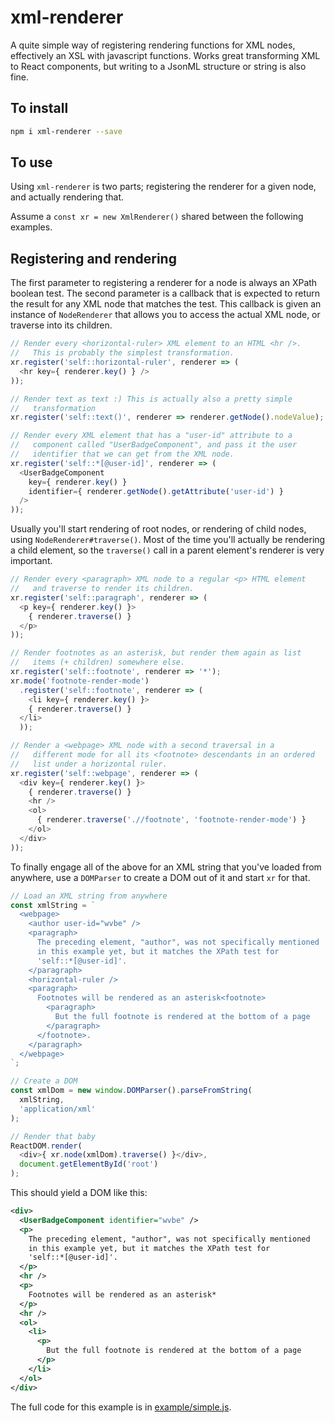 # xml-renderer

A quite simple way of registering rendering functions for XML nodes, effectively an XSL with javascript functions. Works
great transforming XML to React components, but writing to a JsonML structure or string is also fine.

## To install

```bash
npm i xml-renderer --save
```

## To use

Using `xml-renderer` is two parts; registering the renderer for a given node, and actually rendering that.

Assume a `const xr = new XmlRenderer()` shared between the following examples.

## Registering and rendering

The first parameter to registering a renderer for a node is always an XPath boolean test. The second parameter is a
callback that is expected to return the result for any XML node that matches the test. This callback is given an
instance of `NodeRenderer` that allows you to access the actual XML node, or traverse into its children.

```js
// Render every <horizontal-ruler> XML element to an HTML <hr />.
//   This is probably the simplest transformation.
xr.register('self::horizontal-ruler', renderer => (
  <hr key={ renderer.key() } />
));

// Render text as text :) This is actually also a pretty simple
//   transformation
xr.register('self::text()', renderer => renderer.getNode().nodeValue);

// Render every XML element that has a "user-id" attribute to a
//   component called "UserBadgeComponent", and pass it the user
//   identifier that we can get from the XML node.
xr.register('self::*[@user-id]', renderer => (
  <UserBadgeComponent
    key={ renderer.key() }
    identifier={ renderer.getNode().getAttribute('user-id') }
  />
));
```

Usually you'll start rendering of root nodes, or rendering of child nodes, using `NodeRenderer#traverse()`. Most of the
time you'll actually be rendering a child element, so the `traverse()` call in a parent element's renderer is very
important.

```js
// Render every <paragraph> XML node to a regular <p> HTML element
//   and traverse to render its children.
xr.register('self::paragraph', renderer => (
  <p key={ renderer.key() }>
    { renderer.traverse() }
  </p>
));

// Render footnotes as an asterisk, but render them again as list
//   items (+ children) somewhere else.
xr.register('self::footnote', renderer => '*');
xr.mode('footnote-render-mode')
  .register('self::footnote', renderer => (
    <li key={ renderer.key() }>
    { renderer.traverse() }
  </li>
  ));

// Render a <webpage> XML node with a second traversal in a
//   different mode for all its <footnote> descendants in an ordered
//   list under a horizontal ruler.
xr.register('self::webpage', renderer => (
  <div key={ renderer.key() }>
    { renderer.traverse() }
    <hr />
    <ol>
      { renderer.traverse('.//footnote', 'footnote-render-mode') }
    </ol>
  </div>
));
```

To finally engage all of the above for an XML string that you've loaded from anywhere, use a `DOMParser` to create a DOM out of it and start `xr` for that.

```js
// Load an XML string from anywhere
const xmlString = `
  <webpage>
    <author user-id="wvbe" />
    <paragraph>
      The preceding element, "author", was not specifically mentioned
      in this example yet, but it matches the XPath test for
      'self::*[@user-id]'.
    </paragraph>
    <horizontal-ruler />
    <paragraph>
      Footnotes will be rendered as an asterisk<footnote>
        <paragraph>
          But the full footnote is rendered at the bottom of a page
        </paragraph>
      </footnote>.
    </paragraph>
  </webpage>
`;

// Create a DOM
const xmlDom = new window.DOMParser().parseFromString(
  xmlString,
  'application/xml'
);

// Render that baby
ReactDOM.render(
  <div>{ xr.node(xmlDom).traverse() }</div>,
  document.getElementById('root')
);
```

This should yield a DOM like this:

```xml
<div>
  <UserBadgeComponent identifier="wvbe" />
  <p>
    The preceding element, "author", was not specifically mentioned
    in this example yet, but it matches the XPath test for
    'self::*[@user-id]'.
  </p>
  <hr />
  <p>
    Footnotes will be rendered as an asterisk*
  </p>
  <hr />
  <ol>
    <li>
      <p>
        But the full footnote is rendered at the bottom of a page
      </p>
    </li>
  </ol>
</div>
```

The full code for this example is in [example/simple.js](./example/simple.js).
